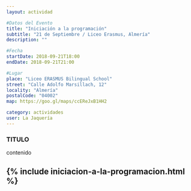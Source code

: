```yaml
---
layout: actividad

#Datos del Evento
title: "Iniciación a la programación"
subtitle: "21 de Septiembre / Liceo Erasmus, Almería"
description: ""

#Fecha
startDate: 2018-09-21T18:00
endDate: 2018-09-21T21:00

#Lugar
place: "Liceo ERASMUS Bilingual School"
street: "Calle Adolfo Marsillach, 12"
locality: "Almería"
postalCode: "04002"
map: https://goo.gl/maps/ccEReJxB1HH2

category: actividades
user: La Jaquería
---
```


### TITULO

contenido

{% include iniciacion-a-la-programacion.html %}
---

